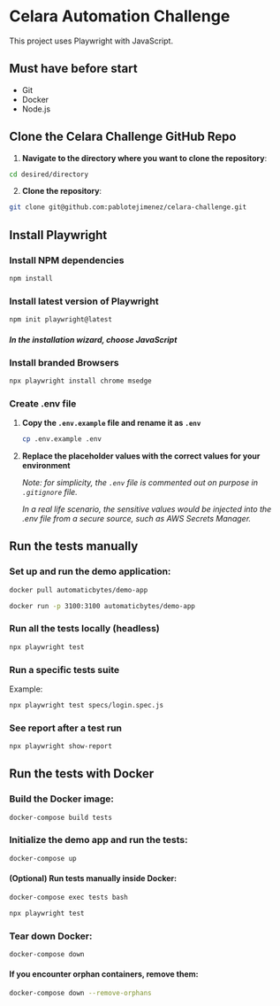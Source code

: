 # **Celara Automation Challenge**
This project uses Playwright with JavaScript.

## Must have before start

- Git
- Docker
- Node.js

## Clone the Celara Challenge GitHub Repo

1. **Navigate to the directory where you want to clone the repository**:

```bash
cd desired/directory
```

2. **Clone the repository**:

```bash
git clone git@github.com:pablotejimenez/celara-challenge.git
```

## Install Playwright

### Install NPM dependencies

```bash
npm install
```

### Install latest version of Playwright

```bash
npm init playwright@latest
```

#### _In the installation wizard, choose JavaScript_

### Install branded Browsers

```bash
npx playwright install chrome msedge
```

### Create .env file

1. **Copy the `.env.example` file and rename it as `.env`**

   ```bash
   cp .env.example .env
   ```

2. **Replace the placeholder values with the correct values for your environment**

   _Note: for simplicity, the `.env` file is commented out on purpose in `.gitignore` file._
   
   _In a real life scenario, the sensitive values would be injected into the .env file from a secure source, such as AWS Secrets Manager._

## Run the tests manually

### Set up and run the demo application:

```bash
docker pull automaticbytes/demo-app
```

```bash
docker run -p 3100:3100 automaticbytes/demo-app
```

### Run all the tests locally (headless)

```bash
npx playwright test
```

### Run a specific tests suite

Example:

```bash
npx playwright test specs/login.spec.js
```

### See report after a test run

```bash
npx playwright show-report
```

## Run the tests with Docker

### Build the Docker image:

```bash
docker-compose build tests
```

### Initialize the demo app and run the tests:

```bash
docker-compose up
```

#### (Optional) Run tests manually inside Docker:

```bash
docker-compose exec tests bash
```

```bash
npx playwright test
```

### Tear down Docker:

```bash
docker-compose down
```

#### If you encounter orphan containers, remove them:

```bash
docker-compose down --remove-orphans
```

